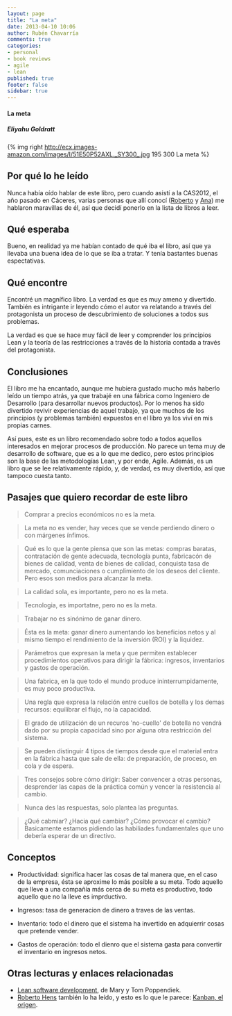```yaml
---
layout: page
title: "La meta"
date: 2013-04-10 10:06
author: Rubén Chavarría
comments: true
categories: 
- personal
- book reviews
- agile
- lean
published: true
footer: false
sidebar: true
---
```


#### La meta

##### Eliyahu Goldratt

{% img right http://ecx.images-amazon.com/images/I/51E50P52AXL._SY300_.jpg 195 300 La meta %}

## Por qué lo he leído

Nunca había oído hablar de este libro, pero cuando asistí a la CAS2012, el año pasado en Cáceres,
varias personas que allí conocí ([Roberto](https://twitter.com/rferlei) y 
[Ana](https://twitter.com/anuskiaranda)) me hablaron maravillas de él, así que decidí
ponerlo en la lista de libros a leer.

<!-- more -->

## Qué esperaba

Bueno, en realidad ya me habían contado de qué iba el libro, así que ya llevaba una buena idea
de lo que se iba a tratar. Y tenía bastantes buenas espectativas.

## Qué encontre

Encontré un magnífico libro. La verdad es que es muy ameno y divertido. También es intrigante
ir leyendo cómo el autor va relatando a través del protagonista un proceso de descubrimiento de
soluciones a todos sus problemas. 

La verdad es que se hace muy fácil de leer y comprender los principios Lean y la teoría de las
restricciones a través de la historia contada a través del protagonista.

## Conclusiones

El libro me ha encantado, aunque me hubiera gustado mucho más haberlo leído un tiempo atrás, ya
que trabajé en una fábrica como Ingeniero de Desarrollo (para desarrollar nuevos productos). Por
lo menos ha sido divertido revivir experiencias de aquel trabajo, ya que muchos de los principios
(y problemas también) expuestos en el libro ya los viví en mis propias carnes. 

Así pues, este es un libro recomendado sobre todo a todos aquellos interesados en mejorar procesos
de producción. No parece un tema muy de desarrollo de software, que es a lo que me dedico, pero
estos principios son la base de las metodologías Lean, y por ende, Agile. Además, es un libro
que se lee relativamente rápido, y, de verdad, es muy divertido, así que tampoco cuesta tanto.

## Pasajes que quiero recordar de este libro

> Comprar a precios económicos no es la meta.

> La meta no es vender, hay veces que se vende perdiendo dinero o con márgenes ínfimos.

> Qué es lo que la gente piensa que son las metas: compras baratas, contratación de gente adecuada,
tecnología punta, fabricacón de bienes de calidad, venta de bienes de calidad,
conquista tasa de mercado, comunciaciones o cumplimiento de los deseos del cliente.
Pero esos son medios para alcanzar la meta.

> La calidad sola, es importante, pero no es la meta.

> Tecnologia, es importatne, pero no es la meta.

> Trabajar no es sinónimo de ganar dinero.

> Ésta es la meta: ganar dinero aumentando los beneficios netos y al mismo tiempo el rendimiento
de la inversión (ROI) y la liquidez.

> Parámetros que expresan la meta y que permiten establecer procedimientos operativos para 
dirigir la fábrica: ingresos, inventarios y gastos de operación.

> Una fabrica, en la que todo el mundo produce ininterrumpidamente, es muy poco productiva.

> Una regla que expresa la relación entre cuellos de botella y los demas recursos: equilibrar 
el flujo, no la capacidad.

> El grado de utilización de un recuros 'no-cuello' de botella no vendrá dado por su propia
capacidad sino por alguna otra restricción del sistema.

> Se pueden distinguir 4 tipos de tiempos desde que el material entra en la fábrica hasta 
que sale de ella: de preparación, de proceso, en cola y de espera.

> Tres consejos sobre cómo dirigir: Saber convencer a otras personas, desprender las capas 
de la práctica común y vencer la resistencia al cambio.

> Nunca des las respuestas, solo plantea las preguntas.

> ¿Qué cabmiar? ¿Hacia qué cambiar? ¿Cómo provocar el cambio? Basicamente estamos pidiendo
las habiliades fundamentales que uno debería esperar de un directivo.

## Conceptos

* Productividad: significa hacer las cosas de tal manera que, en el caso de la empresa, ésta 
se aproxime lo más posible a su meta. Todo aquello que lleve a una compañía más cerca de su meta
es productivo, todo aquello que no la lleve es imprductivo.

* Ingresos: tasa de generacion de dinero a traves de las ventas.

* Inventario: todo el dinero que el sistema ha invertido en adquierrir cosas que pretende vender.

* Gastos de operación: todo el dienro que el sistema gasta para convertir el inventario en ingresos netos.


## Otras lecturas y enlaces relacionadas

* [Lean software development](/blog/2012/10/10/lean-software-development/), de Mary y Tom Poppendiek.
* [Roberto Hens](https://plus.google.com/105077077543737057709) también lo ha leído, y esto es lo que le parece: 
[Kanban, el origen](http://robertohens.blogspot.com.es/2013/04/Kanban-el-Origen-The-Goal.html).
